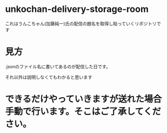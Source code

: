 # unkochan-delivery-storage-room

これはうんこちゃん(加藤純一)氏の配信の題名を取得し貼っていくリポジトリです

# 見方

.jsonのファイル名に書いてあるのが配信した日です。

それ以外は説明しなくてもわかると思います

# できるだけやっていきますが送れた場合手動で行います。そこはご了承してください。
